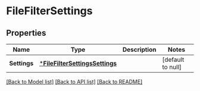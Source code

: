 # FileFilterSettings

## Properties
Name | Type | Description | Notes
------------ | ------------- | ------------- | -------------
**Settings** | [***FileFilterSettingsSettings**](FileFilterSettingsSettings.md) |  | [default to null]

[[Back to Model list]](../README.md#documentation-for-models) [[Back to API list]](../README.md#documentation-for-api-endpoints) [[Back to README]](../README.md)


